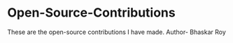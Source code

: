 # Open-Source-Contributions
These are the open-source contributions I have made.
Author- Bhaskar Roy
